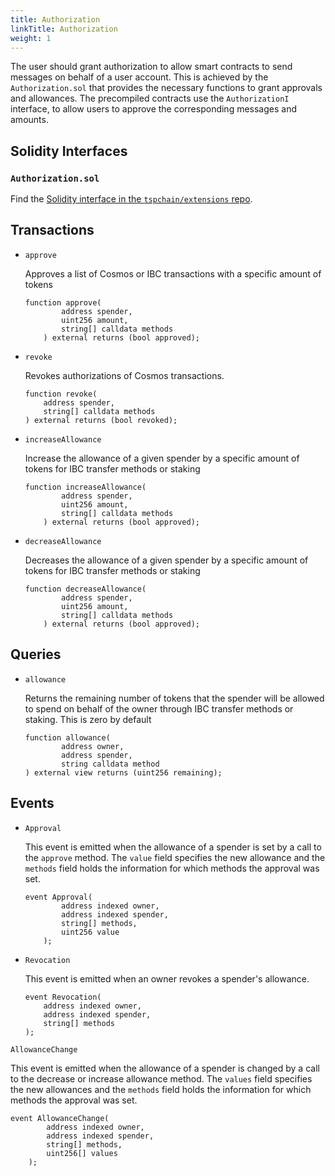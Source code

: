 ```yaml
---
title: Authorization
linkTitle: Authorization
weight: 1
---
```

The user should grant authorization to allow smart contracts
to send messages on behalf of a user account.
This is achieved by the `Authorization.sol` that provides the necessary functions to grant approvals and allowances.
The precompiled contracts use the `AuthorizationI` interface,
to allow users to approve the corresponding messages and amounts.

## Solidity Interfaces

### `Authorization.sol`

Find the [Solidity interface in the `tspchain/extensions` repo](https://github.com/tspnetwork/tspchain/extensions/blob/main/precompiles/common/Authorization.sol).

## Transactions

- `approve`
  
  Approves a list of Cosmos or IBC transactions with a specific amount of tokens
  
  ```
  function approve(
          address spender,
          uint256 amount,
          string[] calldata methods
      ) external returns (bool approved);
  ```

- `revoke`
  
  Revokes authorizations of Cosmos transactions.
  
  ```
  function revoke(
      address spender,
      string[] calldata methods
  ) external returns (bool revoked);
  ```

- `increaseAllowance`
  
  Increase the allowance of a given spender by a specific amount of tokens for IBC transfer methods or staking
  
  ```
  function increaseAllowance(
          address spender,
          uint256 amount,
          string[] calldata methods
      ) external returns (bool approved);
  ```

- `decreaseAllowance`
  
  Decreases the allowance of a given spender by a specific amount of tokens for IBC transfer methods or staking
  
  ```
  function decreaseAllowance(
          address spender,
          uint256 amount,
          string[] calldata methods
      ) external returns (bool approved);
  ```

## Queries

- `allowance`
  
  Returns the remaining number of tokens that the spender will be allowed to
  spend on behalf of the owner through IBC transfer methods or staking.
  This is zero by default
  
  ```
  function allowance(
          address owner,
          address spender,
          string calldata method
  ) external view returns (uint256 remaining);
  ```

## Events

- `Approval`
  
  This event is emitted when the allowance of a spender is set by a call to the `approve` method.
  The `value` field specifies the new allowance and the `methods` field holds the information for which methods the approval was set.
  
  ```
  event Approval(
          address indexed owner,
          address indexed spender,
          string[] methods,
          uint256 value
      );
  ```

- `Revocation`
  
  This event is emitted when an owner revokes a spender's allowance.
  
  ```
  event Revocation(
      address indexed owner,
      address indexed spender,
      string[] methods
  );
  ```

`AllowanceChange`

This event is emitted when the allowance of a spender is changed by a call to the decrease or increase allowance method.
The `values` field specifies the new allowances and the `methods` field holds the information for which methods the approval was set.

```
event AllowanceChange(
        address indexed owner,
        address indexed spender,
        string[] methods,
        uint256[] values
    );
```
